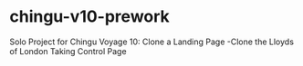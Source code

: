 # chingu-v10-prework
Solo Project for Chingu Voyage 10: Clone a Landing Page
-Clone the Lloyds of London Taking Control Page
